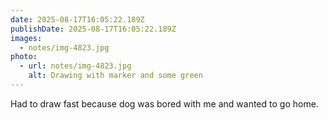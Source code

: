 ```yaml
---
date: 2025-08-17T16:05:22.189Z
publishDate: 2025-08-17T16:05:22.189Z
images:
  - notes/img-4823.jpg
photo:
  - url: notes/img-4823.jpg
    alt: Drawing with marker and some green
---
```


Had to draw fast because dog was bored with me and wanted to go home. 
